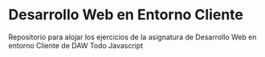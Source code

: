 # Desarrollo Web en Entorno Cliente
Repositorio para alojar los ejercicios de la asignatura de Desarrollo Web en entorno Cliente de DAW
Todo Javascript
